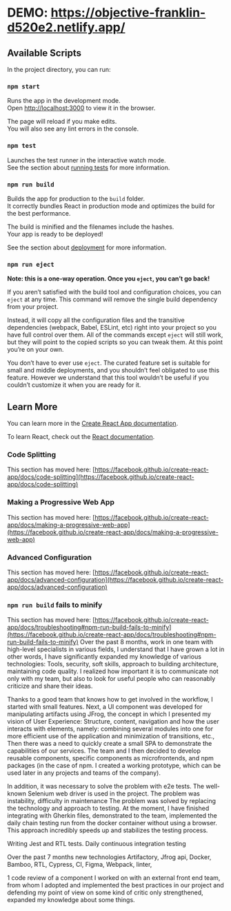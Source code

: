 # DEMO: https://objective-franklin-d520e2.netlify.app/


## Available Scripts

In the project directory, you can run:

### `npm start`

Runs the app in the development mode.\
Open [http://localhost:3000](http://localhost:3000) to view it in the browser.

The page will reload if you make edits.\
You will also see any lint errors in the console.

### `npm test`

Launches the test runner in the interactive watch mode.\
See the section about [running tests](https://facebook.github.io/create-react-app/docs/running-tests) for more information.

### `npm run build`

Builds the app for production to the `build` folder.\
It correctly bundles React in production mode and optimizes the build for the best performance.

The build is minified and the filenames include the hashes.\
Your app is ready to be deployed!

See the section about [deployment](https://facebook.github.io/create-react-app/docs/deployment) for more information.

### `npm run eject`

**Note: this is a one-way operation. Once you `eject`, you can’t go back!**

If you aren’t satisfied with the build tool and configuration choices, you can `eject` at any time. This command will remove the single build dependency from your project.

Instead, it will copy all the configuration files and the transitive dependencies (webpack, Babel, ESLint, etc) right into your project so you have full control over them. All of the commands except `eject` will still work, but they will point to the copied scripts so you can tweak them. At this point you’re on your own.

You don’t have to ever use `eject`. The curated feature set is suitable for small and middle deployments, and you shouldn’t feel obligated to use this feature. However we understand that this tool wouldn’t be useful if you couldn’t customize it when you are ready for it.

## Learn More

You can learn more in the [Create React App documentation](https://facebook.github.io/create-react-app/docs/getting-started).

To learn React, check out the [React documentation](https://reactjs.org/).

### Code Splitting

This section has moved here: [https://facebook.github.io/create-react-app/docs/code-splitting](https://facebook.github.io/create-react-app/docs/code-splitting)


### Making a Progressive Web App

This section has moved here: [https://facebook.github.io/create-react-app/docs/making-a-progressive-web-app](https://facebook.github.io/create-react-app/docs/making-a-progressive-web-app)

### Advanced Configuration

This section has moved here: [https://facebook.github.io/create-react-app/docs/advanced-configuration](https://facebook.github.io/create-react-app/docs/advanced-configuration)


### `npm run build` fails to minify

This section has moved here: [https://facebook.github.io/create-react-app/docs/troubleshooting#npm-run-build-fails-to-minify](https://facebook.github.io/create-react-app/docs/troubleshooting#npm-run-build-fails-to-minify)
Over the past 8 months,
work in one team with high-level specialists in various fields,
I understand that I have grown a lot
in other words, I have significantly expanded my knowledge of various technologies: Tools, security, soft skills, approach to building architecture, maintaining code quality. I realized how important it is to communicate not only with my team,
but also to look for useful people who can reasonably criticize and
share their ideas.

Thanks to a good team that knows how to get involved in the workflow,
I started with small features. Next, a UI component was developed for manipulating artifacts using JFrog,
the concept in which I presented my vision of User Experience: Structure, content, navigation and how the user interacts with elements, namely:
combining several modules into one for more efficient use of the application and minimization of transitions, etc.,
Then there was a need to quickly create a small SPA to demonstrate the capabilities of our services.
The team and I then decided to develop reusable components, specific components as microfrontends, and npm packages (in the case of npm.
I created a working prototype, which can be used later in any projects and teams of the company).

In addition, it was necessary to solve the problem with e2e tests. The well-known Selenium web driver is used in the project.
The problem was instability, difficulty in maintenance
The problem was solved by replacing the technology and approach to testing.
At the moment, I have finished integrating with Gherkin files, demonstrated to the team, implemented the daily chain testing run from the docker container without using a browser. This approach incredibly speeds up and stabilizes the testing process.

Writing Jest and RTL tests.
Daily continuous integration testing

Over the past 7 months new technologies Artifactory, Jfrog api, Docker, Bamboo, RTL, Cypress, CI, Figma, Webpack, linter,

1 code review of a component I worked on with an external front end team,
from whom I adopted and implemented the best practices in our project
and defending my point of view on some kind of critic only strengthened, expanded my knowledge about some things.
